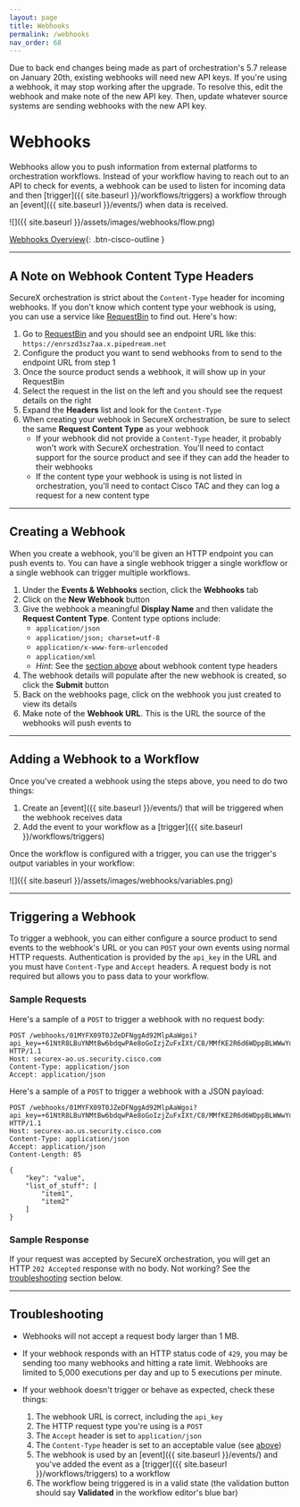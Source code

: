 ```yaml
---
layout: page
title: Webhooks
permalink: /webhooks
nav_order: 68
---
```


<div class="cisco-alert cisco-alert-danger">
	<i class="fa fa-exclamation-triangle mr-1 cisco-icon-danger"></i>  Due to back end changes being made as part of orchestration's 5.7 release on January 20th, existing webhooks will need new API keys. If you're using a webhook, it may stop working after the upgrade. To resolve this, edit the webhook and make note of the new API key. Then, update whatever source systems are sending webhooks with the new API key.
</div>

# Webhooks
Webhooks allow you to push information from external platforms to orchestration workflows. Instead of your workflow having to reach out to an API to check for events, a webhook can be used to listen for incoming data and then [trigger]({{ site.baseurl }}/workflows/triggers) a workflow through an [event]({{ site.baseurl }}/events/) when data is received.

![]({{ site.baseurl }}/assets/images/webhooks/flow.png)

[<i class="fa fa-video mr-1"></i> Webhooks Overview](https://www.youtube.com/watch?v=AwqAWSwg5NI&list=PLPFIie48Myg2tu2gHbgm-moYg8LDaXsSo){: .btn-cisco-outline }

---

## A Note on Webhook Content Type Headers
SecureX orchestration is strict about the `Content-Type` header for incoming webhooks. If you don't know which content type your webhook is using, you can use a service like [RequestBin](https://requestbin.com/r) to find out. Here's how:

1. Go to [RequestBin](https://requestbin.com/r) and you should see an endpoint URL like this: `https://enrszd3sz7aa.x.pipedream.net`
1. Configure the product you want to send webhooks from to send to the endpoint URL from step 1
1. Once the source product sends a webhook, it will show up in your RequestBin
1. Select the request in the list on the left and you should see the request details on the right
1. Expand the **Headers** list and look for the `Content-Type`
1. When creating your webhook in SecureX orchestration, be sure to select the same **Request Content Type** as your webhook
    * If your webhook did not provide a `Content-Type` header, it probably won't work with SecureX orchestration. You'll need to contact support for the source product and see if they can add the header to their webhooks
    * If the content type your webhook is using is not listed in orchestration, you'll need to contact Cisco TAC and they can log a request for a new content type

---

## Creating a Webhook
When you create a webhook, you'll be given an HTTP endpoint you can push events to. You can have a single webhook trigger a single workflow or a single webhook can trigger multiple workflows.

1. Under the **Events & Webhooks** section, click the **Webhooks** tab
1. Click on the **New Webhook** button
1. Give the webhook a meaningful **Display Name** and then validate the **Request Content Type**. Content type options include:
	* `application/json`
    * `application/json; charset=utf-8`
	* `application/x-www-form-urlencoded`
	* `application/xml`
    * *Hint*: See the [section above](#a-note-on-webhook-content-type-headers) about webhook content type headers
1. The webhook details will populate after the new webhook is created, so click the **Submit** button
1. Back on the webhooks page, click on the webhook you just created to view its details
1. Make note of the **Webhook URL**. This is the URL the source of the webhooks will push events to

---

## Adding a Webhook to a Workflow
Once you've created a webhook using the steps above, you need to do two things:
1. Create an [event]({{ site.baseurl }}/events/) that will be triggered when the webhook receives data
1. Add the event to your workflow as a [trigger]({{ site.baseurl }}/workflows/triggers)

Once the workflow is configured with a trigger, you can use the trigger's output variables in your workflow:

![]({{ site.baseurl }}/assets/images/webhooks/variables.png)

---

## Triggering a Webhook
To trigger a webhook, you can either configure a source product to send events to the webhook's URL or you can `POST` your own events using normal HTTP requests. Authentication is provided by the `api_key` in the URL and you must have `Content-Type` and `Accept` headers. A request body is not required but allows you to pass data to your workflow.

### Sample Requests
Here's a sample of a `POST` to trigger a webhook with no request body:

```
POST /webhooks/01MYFX09T0JZeDFNggAd92MlpAaWgoi?api_key=+61NtR8LBuYNMtBw6bdqwPAe8oGoIzjZuFxIXt/C8/MMfKE2R6d6WDppBLWWwYdywgMqInyClmAP7qN1ePi0H6vBFgHQIa5xnaT4P9iY++02X064s1+Q== HTTP/1.1
Host: securex-ao.us.security.cisco.com
Content-Type: application/json
Accept: application/json
```

Here's a sample of a `POST` to trigger a webhook with a JSON payload:

```
POST /webhooks/01MYFX09T0JZeDFNggAd92MlpAaWgoi?api_key=+61NtR8LBuYNMtBw6bdqwPAe8oGoIzjZuFxIXt/C8/MMfKE2R6d6WDppBLWWwYdywgMqInyClmAP7qN1ePi0H6vBFgHQIa5xnaT4P9iY++02X064s1+Q== HTTP/1.1
Host: securex-ao.us.security.cisco.com
Content-Type: application/json
Accept: application/json
Content-Length: 85

{
    "key": "value",
    "list_of_stuff": [
        "item1",
        "item2"
    ]
}
```

### Sample Response
If your request was accepted by SecureX orchestration, you will get an HTTP `202 Accepted` response with no body. Not working? See the [troubleshooting](#troubleshooting) section below.

---

## Troubleshooting

* Webhooks will not accept a request body larger than 1 MB.

* If your webhook responds with an HTTP status code of `429`, you may be sending too many webhooks and hitting a rate limit. Webhooks are limited to 5,000 executions per day and up to 5 executions per minute.

* If your webhook doesn't trigger or behave as expected, check these things:
    1. The webhook URL is correct, including the `api_key`
    1. The HTTP request type you're using is a `POST`
    1. The `Accept` header is set to `application/json`
    1. The `Content-Type` header is set to an acceptable value (see [above](#a-note-on-webhook-content-type-headers))
    1. The webhook is used by an [event]({{ site.baseurl }}/events/) and you've added the event as a [trigger]({{ site.baseurl }}/workflows/triggers) to a workflow
    1. The workflow being triggered is in a valid state (the validation button should say **Validated** in the workflow editor's blue bar)
